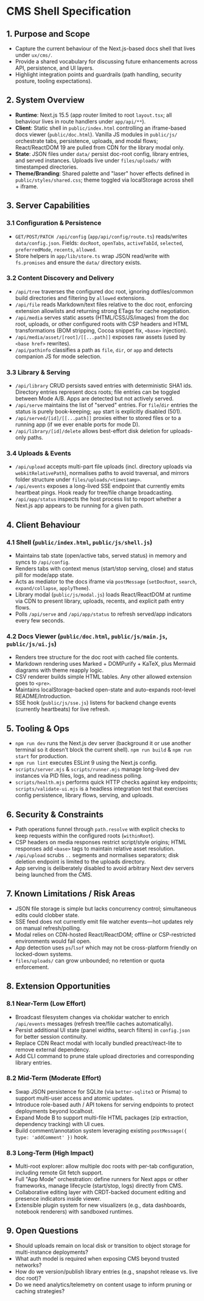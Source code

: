 # CMS Shell Specification

## 1. Purpose and Scope
- Capture the current behaviour of the Next.js-based docs shell that lives under `ux/cms/`.
- Provide a shared vocabulary for discussing future enhancements across API, persistence, and UI layers.
- Highlight integration points and guardrails (path handling, security posture, tooling expectations).

## 2. System Overview
- **Runtime**: Next.js 15.5 (app router limited to root `layout.tsx`; all behaviour lives in route handlers under `app/api/**`).
- **Client**: Static shell in `public/index.html` controlling an iframe-based docs viewer (`public/doc.html`). Vanilla JS modules in `public/js/` orchestrate tabs, persistence, uploads, and modal flows; React/ReactDOM 19 are pulled from CDN for the library modal only.
- **State**: JSON files under `data/` persist doc-root config, library entries, and served instances. Uploads live under `files/uploads/` with timestamped directories.
- **Theme/Branding**: Shared palette and "laser" hover effects defined in `public/styles/shared.css`; theme toggled via localStorage across shell + iframe.

## 3. Server Capabilities
### 3.1 Configuration & Persistence
- `GET/POST/PATCH /api/config` (`app/api/config/route.ts`) reads/writes `data/config.json`. Fields: `docRoot`, `openTabs`, `activeTabId`, `selected`, `preferredMode`, `recents`, `allowed`.
- Store helpers in `app/lib/store.ts` wrap JSON read/write with `fs.promises` and ensure the `data/` directory exists.

### 3.2 Content Discovery and Delivery
- `/api/tree` traverses the configured doc root, ignoring dotfiles/common build directories and filtering by `allowed` extensions.
- `/api/file` reads Markdown/text files relative to the doc root, enforcing extension allowlists and returning strong ETags for cache negotiation.
- `/api/media` serves static assets (HTML/CSS/JS/images) from the doc root, uploads, or other configured roots with CSP headers and HTML transformations (BOM stripping, Cocoa snippet fix, `<base>` injection).
- `/api/media/asset/[root]/[[...path]]` exposes raw assets (used by `<base href>` rewrites).
- `/api/pathinfo` classifies a path as `file`, `dir`, or `app` and detects companion JS for mode selection.

### 3.3 Library & Serving
- `/api/library` CRUD persists saved entries with deterministic SHA1 ids. Directory entries represent docs roots; file entries can be toggled between Mode A/B. Apps are detected but not actively served.
- `/api/serve` maintains the list of "served" entries. For `file`/`dir` entries the status is purely book-keeping; `app` start is explicitly disabled (501).
- `/api/served/[id]/[[...path]]` proxies either to stored files or to a running app (if we ever enable ports for mode D).
- `/api/library/[id]/delete` allows best-effort disk deletion for uploads-only paths.

### 3.4 Uploads & Events
- `/api/upload` accepts multi-part file uploads (incl. directory uploads via `webkitRelativePath`), normalises paths to avoid traversal, and mirrors folder structure under `files/uploads/<timestamp>`.
- `/api/events` exposes a long-lived SSE endpoint that currently emits heartbeat pings. Hook ready for tree/file change broadcasting.
- `/api/app/status` inspects the host process list to report whether a Next.js app appears to be running for a given path.

## 4. Client Behaviour
### 4.1 Shell (`public/index.html`, `public/js/shell.js`)
- Maintains tab state (open/active tabs, served status) in memory and syncs to `/api/config`.
- Renders tabs with context menus (start/stop serving, close) and status pill for mode/app state.
- Acts as mediator to the docs iframe via `postMessage` (`setDocRoot`, `search`, `expand/collapse`, `applyTheme`).
- Library modal (`public/js/modal.js`) loads React/ReactDOM at runtime via CDN to present library, uploads, recents, and explicit path entry flows.
- Polls `/api/serve` and `/api/app/status` to refresh served/app indicators every few seconds.

### 4.2 Docs Viewer (`public/doc.html`, `public/js/main.js`, `public/js/ui.js`)
- Renders tree structure for the doc root with cached file contents.
- Markdown rendering uses Marked + DOMPurify + KaTeX, plus Mermaid diagrams with theme reapply logic.
- CSV renderer builds simple HTML tables. Any other allowed extension goes to `<pre>`.
- Maintains localStorage-backed open-state and auto-expands root-level README/Introduction.
- SSE hook (`public/js/sse.js`) listens for backend change events (currently heartbeats) for live refresh.

## 5. Tooling & Ops
- `npm run dev` runs the Next.js dev server (background it or use another terminal so it doesn't block the current shell). `npm run build` & `npm run start` for production.
- `npm run lint` executes ESLint 9 using the Next.js config.
- `scripts/server.mjs` & `scripts/runner.mjs` manage long-lived dev instances via PID files, logs, and readiness polling.
- `scripts/health.mjs` performs quick HTTP checks against key endpoints; `scripts/validate-ui.mjs` is a headless integration test that exercises config persistence, library flows, serving, and uploads.

## 6. Security & Constraints
- Path operations funnel through `path.resolve` with explicit checks to keep requests within the configured roots (`withinRoot`).
- CSP headers on media responses restrict script/style origins; HTML responses add `<base>` tags to maintain relative asset resolution.
- `/api/upload` scrubs `..` segments and normalises separators; disk deletion endpoint is limited to the uploads directory.
- App serving is deliberately disabled to avoid arbitrary Next dev servers being launched from the CMS.

## 7. Known Limitations / Risk Areas
- JSON file storage is simple but lacks concurrency control; simultaneous edits could clobber state.
- SSE feed does not currently emit file watcher events—hot updates rely on manual refresh/polling.
- Modal relies on CDN-hosted React/ReactDOM; offline or CSP-restricted environments would fail open.
- App detection uses `ps`/`lsof` which may not be cross-platform friendly on locked-down systems.
- `files/uploads/` can grow unbounded; no retention or quota enforcement.

## 8. Extension Opportunities
### 8.1 Near-Term (Low Effort)
- Broadcast filesystem changes via chokidar watcher to enrich `/api/events` messages (refresh tree/file caches automatically).
- Persist additional UI state (panel widths, search filters) in `config.json` for better session continuity.
- Replace CDN React modal with locally bundled preact/react-lite to remove external dependency.
- Add CLI command to prune stale upload directories and corresponding library entries.

### 8.2 Mid-Term (Moderate Effort)
- Swap JSON persistence for SQLite (via `better-sqlite3` or Prisma) to support multi-user access and atomic updates.
- Introduce role-based auth / API tokens for serving endpoints to protect deployments beyond localhost.
- Expand Mode B to support multi-file HTML packages (zip extraction, dependency tracking) with UI cues.
- Build comment/annotation system leveraging existing `postMessage({ type: 'addComment' })` hook.

### 8.3 Long-Term (High Impact)
- Multi-root explorer: allow multiple doc roots with per-tab configuration, including remote Git fetch support.
- Full "App Mode" orchestration: define runners for Next apps or other frameworks, manage lifecycle (start/stop, logs) directly from CMS.
- Collaborative editing layer with CRDT-backed document editing and presence indicators inside viewer.
- Extensible plugin system for new visualizers (e.g., data dashboards, notebook renderers) with sandboxed runtimes.

## 9. Open Questions
- Should uploads remain on local disk or transition to object storage for multi-instance deployments?
- What auth model is required when exposing CMS beyond trusted networks?
- How do we version/publish library entries (e.g., snapshot release vs. live doc root)?
- Do we need analytics/telemetry on content usage to inform pruning or caching strategies?

